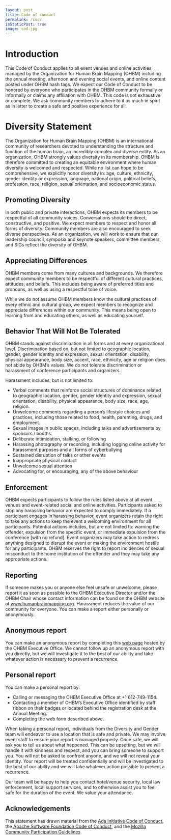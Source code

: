 ```yaml
---
layout: post
title: Code of conduct
permalink: /coc/
isStaticPost: true
image: cod.jpg
---
```


# Introduction

This Code of Conduct applies to all event venues and online activities managed by the Organization for Human Brain Mapping (OHBM) including the annual meeting, afternoon and evening social events, and online content posted under OHBM hash tags. We expect our Code of Conduct to be honored by everyone who participates in the OHBM community formally or informally or claims any affiliation with OHBM. This code is not exhaustive or complete. We ask community members to adhere to it as much in spirit as in letter to create a safe and positive experience for all.

# Diversity Statement

The Organization for Human Brain Mapping (OHBM) is an international community of researchers devoted to understanding the structure and function of the human brain, an incredibly complex and diverse entity. As an organization, OHBM strongly values diversity in its membership. OHBM is therefore committed to creating an equitable environment where human diversity is welcomed and respected. While no list can hope to be comprehensive, we explicitly honor diversity in: age, culture, ethnicity, gender identity or expression, language, national origin, political beliefs, profession, race, religion, sexual orientation, and socioeconomic status.

## Promoting Diversity

In both public and private interactions, OHBM expects its members to be respectful of all community voices. Conversations should be direct, constructive, and positive. We expect members to respect and honor all forms of diversity. Community members are also encouraged to seek diverse perspectives. As an organization, we will work to ensure that our leadership council, symposia and keynote speakers, committee members, and SIGs reflect the diversity of OHBM.

## Appreciating Differences

OHBM members come from many cultures and backgrounds. We therefore expect community members to be respectful of different cultural practices, attitudes, and beliefs. This includes being aware of preferred titles and pronouns, as well as using a respectful tone of voice.

While we do not assume OHBM members know the cultural practices of every ethnic and cultural group, we expect members to recognize and appreciate differences within our community. This means being open to learning from and educating others, as well as educating yourself.

## Behavior That Will Not Be Tolerated

OHBM stands against discrimination in all forms and at every organizational level. Discrimination based on, but not limited to geographic location, gender, gender identity and expression, sexual orientation, disability, physical appearance, body size, accent, race, ethnicity, age or religion does not abide by OHBM’s values. We do not tolerate discrimination or harassment of conference participants and organizers.

Harassment includes, but is not limited to:
-   Verbal comments that reinforce social structures of dominance related to geographic location, gender, gender identity and expression, sexual orientation, disability, physical appearance, body size, race, age, religion.
-   Unwelcome comments regarding a person’s lifestyle choices and practices, including those related to food, health, parenting, drugs, and employment.
-   Sexual images in public spaces, including talks and advertisements by sponsors / booths.
-   Deliberate intimidation, stalking, or following
-   Harassing photography or recording, including logging online activity for harassment purposes and all forms of cyberbullying
-   Sustained disruption of talks or other events
-   Inappropriate physical contact
-   Unwelcome sexual attention
-   Advocating for, or encouraging, any of the above behaviour

## Enforcement

OHBM expects participants to follow the rules listed above at all event venues and event-related social and online activities. Participants asked to stop any harassing behavior are expected to comply immediately. If a participant engages in harassing behavior, event organizers retain the right to take any actions to keep the event a welcoming environment for all participants. Potential actions includes, but are not limited to: warning the offender, expulsion from the specific event, or immediate expulsion from the conference [with no refund]. Event organizers may take action to redress anything designed to disrupt the event or making the environment hostile for any participants. OHBM reserves the right to report incidences of sexual misconduct to the home institution of the offender and they may take any appropriate actions.

## Reporting

If someone makes you or anyone else feel unsafe or unwelcome, please report it as soon as possible to the OHBM Executive Director and/or the OHBM Chair whose contact information can be found on the OHBM website at www.humanbrainmapping.org. Harassment reduces the value of our community for everyone.  You can make a report either personally or anonymously.

## Anonymous report

You can make an anonymous report by completing this [web page](https://www.humanbrainmapping.org/i4a/forms/index.cfm?id=129&pageid=3915&showTitle=1&widgetPreview=0&page_version=) hosted by the OHBM Executive Office. We cannot follow up an anonymous report with you directly, but we will investigate it to the best of our ability and take whatever action is necessary to prevent a recurrence.

## Personal report

You can make a personal report by:
- Calling or messaging the OHBM Executive Office at +1 612-749-1154.
- Contacting a member of OHBM’s Executive Office identified by staff ribbon on their badges or located behind the registration desk at the Annual Meeting.
- Completing the web form described above.

When taking a personal report, individuals from the Diversity and Gender team will endeavor to use a location that is safe and private. We may involve event staff to ensure your report is managed properly. Once safe, we will ask you to tell us about what happened. This can be upsetting, but we will handle it with kindness and respect, and you can bring someone to support you. You will not be asked to confront anyone, and we will not reveal your identity. Your report will be treated confidentially and will be investigated to the best of our ability and we will take whatever action possible to prevent a recurrence.

Our team will be happy to help you contact hotel/venue security, local law enforcement, local support services, and to otherwise assist you to feel safe for the duration of the event. We value your attendance.

## Acknowledgements

This statement has drawn material from the [Ada Initiative Code of Conduct](https://geekfeminism.wikia.org/wiki/Conference_anti-harassment/Policy), the [Apache Software Foundation Code of Conduct](https://www.apache.org/foundation/policies/conduct.html), and the [Mozilla Community Participation Guidelines](https://www.mozilla.org/en-US/about/governance/policies/participation/).
